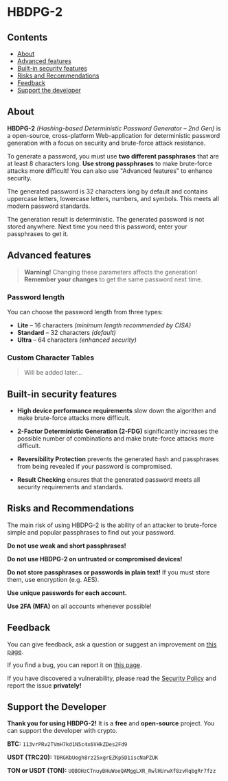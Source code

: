 # HBDPG-2

## Contents

* [About](#about)
* [Advanced features](#advanced-features)
* [Built-in security features](#built-in-security-features)
* [Risks and Recommendations](#risks-and-recommendations)
* [Feedback](#feedback)
* [Support the developer](#support-the-developer)

## About

**HBDPG-2** *(Hashing-based Deterministic Password Generator – 2nd Gen)* is a open-source, cross-platform Web-application for deterministic password generation with a focus on security and brute-force attack resistance.

To generate a password, you must use **two different passphrases** that are at least 8 characters long. **Use strong passphrases** to make brute-force attacks more difficult! You can also use "Advanced features" to enhance security.

The generated password is 32 characters long by default and contains uppercase letters, lowercase letters, numbers, and symbols. This meets all modern password standards.

The generation result is deterministic. The generated password is not stored anywhere. Next time you need this password, enter your passphrases to get it.

## Advanced features

> **Warning!** Changing these parameters affects the generation! **Remember your changes** to get the same password next time.

### Password length

You can choose the password length from three types:
* **Lite** – 16 characters *(minimum length recommended by CISA)*
* **Standard** – 32 characters *(default)*
* **Ultra** – 64 characters *(enhanced security)*

### Custom Character Tables

> Will be added later...

## Built-in security features

* **High device performance requirements** slow down the algorithm and make brute-force attacks more difficult.

* **2-Factor Deterministic Generation (2-FDG)** significantly increases the possible number of combinations and make brute-force attacks more difficult.

* **Reversibility Protection** prevents the generated hash and passphrases from being revealed if your password is compromised.

* **Result Checking** ensures that the generated password meets all security requirements and standards.

## Risks and Recommendations

The main risk of using HBDPG-2 is the ability of an attacker to brute-force simple and popular passphrases to find out your password.

**Do not use weak and short passphrases!**

**Do not use HBDPG-2 on untrusted or compromised devices!**

**Do not store passphrases or passwords in plain text!** If you must store them, use encryption (e.g. AES).

**Use unique passwords for each account.**

**Use 2FA (MFA)** on all accounts whenever possible!

## Feedback

You can give feedback, ask a question or suggest an improvement on [this page](https://github.com/Piotr-Kniaz/HBDPG-2/discussions).

If you find a bug, you can report it on [this page](https://github.com/Piotr-Kniaz/HBDPG-2/issues).

If you have discovered a vulnerability, please read the [Security Policy](https://github.com/Piotr-Kniaz/HBDPG-2/blob/master/SECURITY.md) and report the issue **privately!**

## Support the Developer

**Thank you for using HBDPG-2!** It is a **free** and **open-source** project. You can support the developer with crypto.

**BTC:**
`113vrPRv2TVmH7kd1N5c4x6VHkZDes2Fd9`

**USDT (TRC20):**
`TDRGKbUegh8rz25xgrEZKp5D1iscNaPZUK`

**TON or USDT (TON):**
`UQBOHzCTnuyBHuWoeQAMggLXR_RwlHUrwXf8zvRqbgRr7fzz`